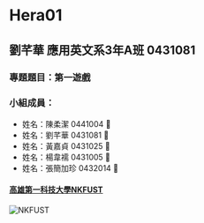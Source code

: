 # Hera01

## 劉芊華 應用英文系3年A班 0431081

### 專題題目：第一遊戲

### 小組成員：
* 姓名：陳柔潔   0441004 :princess:
* 姓名：劉芊華   0431081 :girl:
* 姓名：黃嘉貞   0431025 :girl:
* 姓名：楊韋襦   0431005 :girl:
* 姓名：張簡加珍 0432014 :girl:

#### [高雄第一科技大學NKFUST](http://www.nkfust.edu.tw/bin/home.php)

![NKFUST](01.jpg"第一科大")
